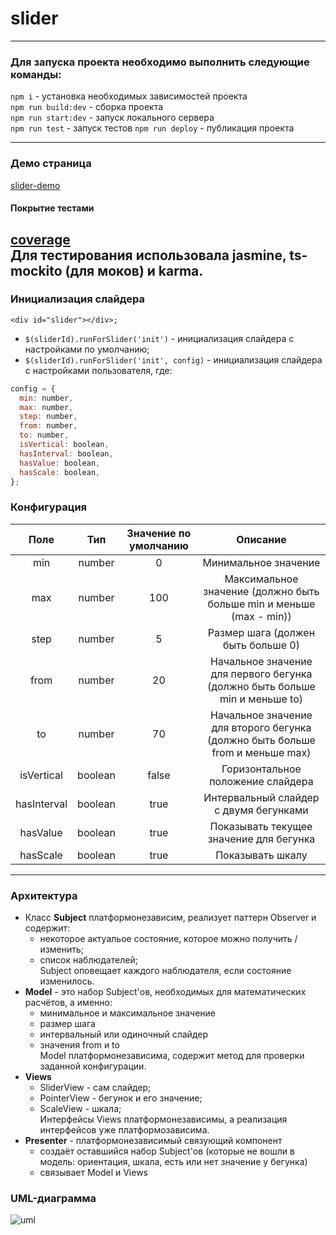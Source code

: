 # slider
---

### Для запуска проекта необходимо выполнить следующие команды:<br/>
`npm i` - установка необходимых зависимостей проекта<br/>
`npm run build:dev` - сборка проекта<br/>
`npm run start:dev` - запуск локального сервера<br/>
`npm run test` - запуск тестов
`npm run deploy` - публикация проекта

---

### Демо страница<br/>
[slider-demo](https://alyonafomenkova.github.io/slider/)
#### Покрытие тестами<br/>
[coverage](https://alyonafomenkova.github.io/slider/src/assets/coverage/index.html)<br/>
Для тестирования использовала jasmine, ts-mockito (для моков) и karma.
---

### Инициализация слайдера<br/>
`<div id="slider"></div>;`
- `$(sliderId).runForSlider('init')` - инициализация слайдера с настройками по умолчанию;<br/>
- `$(sliderId).runForSlider('init', config)` - инициализация слайдера с настройками пользователя, где:<br/>
```javascript
config = {
  min: number,
  max: number,
  step: number,
  from: number,
  to: number,
  isVertical: boolean,
  hasInterval: boolean,
  hasValue: boolean,
  hasScale: boolean,
};
```
### Конфигурация
Поле | Тип | Значение по умолчанию | Описание
:------------: | :-------------: | :-------------: | :-------------:
min | number | 0 | Минимальное значение
max | number | 100 | Максимальное значение (должно быть больше min и меньше (max - min))
step | number | 5 | Размер шага (должен быть больше 0)
from | number | 20 | Начальное значение для первого бегунка (должно быть больше min и меньше to)
to | number | 70 | Начальное значение для второго бегунка (должно быть больше from и меньше max)
isVertical | boolean | false | Горизонтальное положение слайдера
hasInterval | boolean | true | Интервальный слайдер с двумя бегунками
hasValue | boolean | true | Показывать текущее значение для бегунка
hasScale | boolean | true | Показывать шкалу
---
### Архитектура
- Класс **Subject** платформонезависим, реализует паттерн Observer и содержит:
  - некоторое актуальое состояние, которое можно получить / изменить;
  - список наблюдателей;<br/>
Subject оповещает каждого наблюдателя, если состояние изменилось.  
- **Model** - это набор Subject'ов, необходимых для математических расчётов, а именно:
  - минимальное и максимальное значение
  - размер шага
  - интервальный или одиночный слайдер
  - значения from и to<br/>
Model платформонезависима, содержит метод для проверки заданной конфигурации.
- **Views**
  - SliderView - сам слайдер;
  - PointerView - бегунок и его значение;
  - ScaleView - шкала;<br/>
  Интерфейсы Views платформонезависимы, а реализация интерфейсов уже платформозависима.
- **Presenter** - платформонезависимый связующий компонент
  - создаёт оставшийся набор Subject'ов (которые не вошли в модель: ориентация, шкала, есть или нет значение у бегунка)
  - связывает Model и Views
### UML-диаграмма
![uml](https://alyonafomenkova.github.io/slider/src/assets/uml.jpeg)
